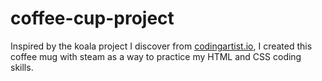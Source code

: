 # coffee-cup-project
Inspired by the koala project I discover from [codingartist.io](codingartist.io), I created this coffee mug with steam as a way to practice my HTML and CSS coding skills.
